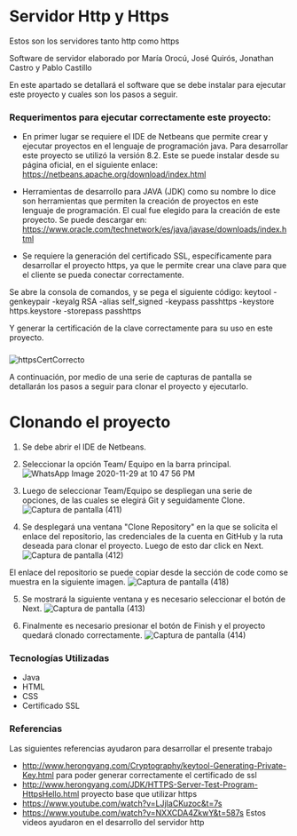 # Servidor Http y Https
Estos son los servidores tanto http como https

Software de servidor elaborado por María Orocú, José Quirós, Jonathan Castro y Pablo Castillo

En este apartado se detallará el software que se debe instalar para ejecutar este proyecto y cuales son los pasos a seguir.

### Requerimentos para ejecutar correctamente este proyecto:

- En primer lugar se requiere el IDE de Netbeans que permite crear y ejecutar proyectos en el lenguaje de programación java. 
  Para desarrollar este proyecto se utilizó la versión 8.2. Este se puede instalar desde su página oficial, en el siguiente enlace:                                               https://netbeans.apache.org/download/index.html
  
- Herramientas de desarrollo para JAVA (JDK) como su nombre lo dice son herramientas que permiten la creación de proyectos en este lenguaje de programación. El cual fue elegido   para la creación de este proyecto. Se puede descargar en: https://www.oracle.com/technetwork/es/java/javase/downloads/index.html

- Se requiere la generación del certificado SSL, específicamente para desarrollar el proyecto https, ya que le permite crear una clave para que el cliente se pueda conectar correctamente.

Se abre la consola de comandos, y se pega el siguiente código:
keytool -genkeypair -keyalg RSA -alias self_signed -keypass passhttps -keystore https.keystore -storepass passhttps

Y generar la certificación de la clave correctamente para su uso en este proyecto.
### 

![httpsCertCorrecto](https://user-images.githubusercontent.com/37557466/100566459-b1d06680-328b-11eb-964b-c7fd26b33c24.PNG)

A continuación, por medio de una serie de capturas de pantalla se detallarán los pasos a seguir para clonar el proyecto y ejecutarlo. 

# Clonando el proyecto

1. Se debe abrir el IDE de Netbeans.

2. Seleccionar la opción Team/ Equipo en la barra principal. 
![WhatsApp Image 2020-11-29 at 10 47 56 PM](https://user-images.githubusercontent.com/28690419/100569868-fc0a1580-3294-11eb-9910-0773577a25c4.jpeg)

3. Luego de seleccionar Team/Equipo se despliegan una serie de opciones, de las cuales se elegirá Git y seguidamente Clone.
![Captura de pantalla (411)](https://user-images.githubusercontent.com/28690419/86814230-5a143300-c03e-11ea-8728-37b471a8f03e.png)

4. Se desplegará una ventana "Clone Repository" en la que se solicita el enlace del repositorio, las credenciales de la cuenta en GitHub y la ruta deseada para clonar el proyecto. Luego de esto dar click en Next. 
![Captura de pantalla (412)](https://user-images.githubusercontent.com/28690419/86814693-ffc7a200-c03e-11ea-88be-c5fd638cbc79.png)

El enlace del repositorio se puede copiar desde la sección de code como se muestra en la siguiente imagen.
![Captura de pantalla (418)](https://user-images.githubusercontent.com/28690419/86815060-7795cc80-c03f-11ea-9315-711ce90145ad.png)

5. Se mostrará la siguiente ventana y es necesario seleccionar el botón de Next.
![Captura de pantalla (413)](https://user-images.githubusercontent.com/28690419/86815636-1cb0a500-c040-11ea-917a-74a1ff948452.png)

6. Finalmente es necesario presionar el botón de Finish y el proyecto quedará clonado correctamente. 
![Captura de pantalla (414)](https://user-images.githubusercontent.com/28690419/86816613-45856a00-c041-11ea-9965-86fc0c9d4436.png)

### Tecnologías Utilizadas
- Java
- HTML
- CSS
- Certificado SSL

### Referencias 
Las siguientes referencias ayudaron para desarrollar el presente trabajo
- http://www.herongyang.com/Cryptography/keytool-Generating-Private-Key.html
para poder generar correctamente el certificado de ssl
- http://www.herongyang.com/JDK/HTTPS-Server-Test-Program-HttpsHello.html
proyecto base que utilizar https
- https://www.youtube.com/watch?v=LJjIaCKuzoc&t=7s
- https://www.youtube.com/watch?v=NXXCDA4ZkwY&t=587s
Estos videos ayudaron en el desarrollo del servidor http


